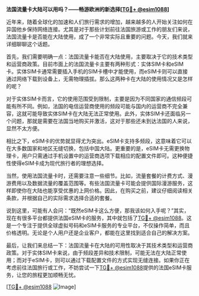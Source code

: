 **法国流量卡大陆可以用吗？——畅游欧洲的新选择[[TG💪+ @esim1088](https://t.me/s/esim1088)]**

近年来，随着全球化的加速和人们旅行需求的增加，越来越多的人开始关注如何在异国他乡保持网络连接。尤其是对于那些计划前往法国旅游或工作的朋友们来说，法国流量卡是否能在大陆使用，成了一个非常实际且重要的问题。今天，我们就来详细聊聊这个话题。

首先，我们需要明确一点：法国流量卡能否在大陆使用，主要取决于它的技术类型和运营商政策。目前市面上的法国流量卡主要有两种形式：实体SIM卡和eSIM卡。实体SIM卡通常需要插入手机的SIM卡槽中才能使用，而eSIM卡则可以直接通过网络下载到设备上，无需物理插拔。那么这两种卡在大陆的使用情况又是怎样的呢？

对于实体SIM卡而言，它的使用范围受到限制，主要是因为不同国家的通信频段可能有所不同。例如，法国的电信运营商使用的频段可能与国内的运营商不完全兼容，这就可能导致实体SIM卡在大陆无法正常使用。此外，实体SIM卡还面临另一个问题，那就是需要在法国当地购买并激活，这对于那些还未到达法国的人来说，显然不太方便。

相比之下，eSIM卡的优势就显得尤为突出。eSIM卡支持多频段，这意味着它可以在大多数国家和地区无缝切换，包括中国大陆。更重要的是，eSIM卡无需更换物理卡，用户只需通过手机设置中的运营商选项下载相应的配置文件即可。这种便捷性使得eSIM卡成为现代旅行者的理想选择。

当然，使用法国流量卡时，还需要注意一些细节。比如，流量套餐的计费方式、漫游费用以及数据流量的覆盖范围等。有些法国流量卡可能会提供国际漫游服务，这样即使你在大陆也能享受优惠的上网价格。因此，在购买之前，建议仔细阅读相关条款，并根据自己的实际需求选择合适的套餐。

说到这里，可能有人会问：“既然eSIM卡这么方便，那我该如何入手呢？”其实，现在有很多平台都提供法国eSIM卡的服务，其中就包括了[TG💪+ @esim1088](https://t.me/s/esim1088)。这是一个专注于提供全球虚拟号码和eSIM卡服务的专业平台，不仅操作简单，而且价格透明。无论是个人用户还是企业客户，都能在这里找到适合自己的解决方案。

最后，让我们来总结一下：法国流量卡在大陆的可用性取决于其技术类型和运营商政策。对于实体SIM卡来说，由于频段差异和技术限制，可能无法在大陆正常使用；而对于eSIM卡，则可以通过下载配置文件的方式实现无缝连接。如果你正在考虑前往法国旅行或工作，不妨尝试一下[TG💪+ @esim1088](https://t.me/s/esim1088)提供的法国eSIM卡服务，让您的旅程更加顺畅无忧。

[[TG💪+ @esim1088](https://t.me/s/esim1088) ![Image](https://i.postimg.cc/4NQfJmqS/Snipaste-2025-05-13-00-14-12.png)]